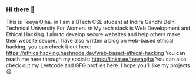 ### Hi there 👋
This is Teeya Ojha. \n 
I am a BTech CSE student at Indira Gandhi Delhi Technical University For Women. \n 
My tech stack is Web Development and Ethical Hacking. 
I aim to develop secure websites and help others make their website secure. 
I have also written a blog on web-based ethical hacking; you can check it out here: https://ethicalhacking.hashnode.dev/web-based-ethical-hacking
You can reach me here through my socials: https://linktr.ee/teeyaojha
You can also check out my Leetcode and GFG profiles here.
I hope you'll like my projects 😃

<!--
**teeyaojha/teeyaojha** is a ✨ _special_ ✨ repository because its `README.md` (this file) appears on your GitHub profile.

Here are some ideas to get you started:

- 🔭 I’m currently working on ...
- 🌱 I’m currently learning ...
- 👯 I’m looking to collaborate on ...
- 🤔 I’m looking for help with ...
- 💬 Ask me about ...
- 📫 How to reach me: ...
- 😄 Pronouns: ...
- ⚡ Fun fact: ...
-->
